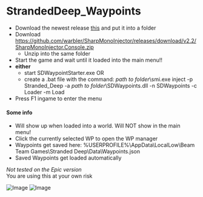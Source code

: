 # StrandedDeep_Waypoints

- Download the newest release [this](https://github.com/deadkex/StrandedDeep_Waypoints/releases/download/1.0/SDWaypointsV1.0.zip) and put it into a folder
- Download https://github.com/warbler/SharpMonoInjector/releases/download/v2.2/SharpMonoInjector.Console.zip
  - Unzip into the same folder
- Start the game and wait until it loaded into the main menu!!
- **either**
  - start SDWaypointStarter.exe OR
  - create a .bat file with the command: *path to folder*\smi.exe inject -p Stranded_Deep -a *path to folder*\SDWaypoints.dll -n SDWaypoints -c Loader -m Load
- Press F1 ingame to enter the menu

#### Some info
- Will show up when loaded into a world. Will NOT show in the main menu!
- Click the currently selected WP to open the WP manager
- Waypoints get saved here: %USERPROFILE%\AppData\LocalLow\Beam Team Games\Stranded Deep\Data\Waypoints.json
- Saved Waypoints get loaded automatically


*Not tested on the Epic version*  
You are using this at your own risk

![Image](Screenshots/Screenshot1.PNG)
![Image](Screenshots/Screenshot2.PNG)
